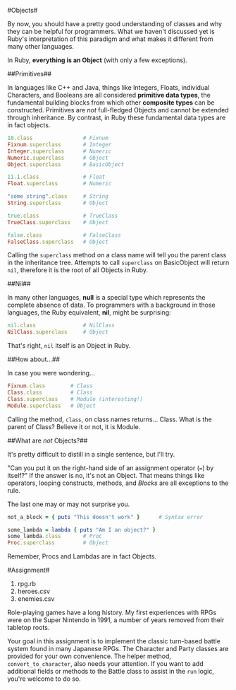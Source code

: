 #Objects#

By now, you should have a pretty good understanding of classes and why they can be helpful for programmers. What we haven't discussed yet is Ruby's interpretation of this paradigm and what makes it different from many other languages.

In Ruby, **everything is an Object** (with only a few exceptions).

##Primitives##

In languages like C++ and Java, things like Integers, Floats, individual Characters, and Booleans are all considered **primitive data types**, the fundamental building blocks from which other **composite types** can be constructed. Primitives are *not* full-fledged Objects and cannot be extended through inheritance. By contrast, in Ruby these fundamental data types are in fact objects.

```ruby
10.class                # Fixnum
Fixnum.superclass       # Integer
Integer.superclass      # Numeric
Numeric.superclass      # Object
Object.superclass       # BasicObject

11.1.class              # Float
Float.superclass        # Numeric

"some string".class     # String
String.superclass       # Object

true.class              # TrueClass
TrueClass.superclass    # Object

false.class             # FalseClass
FalseClass.superclass   # Object
```

Calling the ```superclass``` method on a class name will tell you the parent class in the inheritance tree. Attempts to call ```superclass``` on BasicObject will return ```nil```, therefore it is the root of all Objects in Ruby.

##Nil##

In many other languages, **null** is a special type which represents the complete absence of data. To programmers with a background in those languages, the Ruby equivalent, **nil**, might be surprising:

```ruby
nil.class               # NilClass
NilClass.superclass     # Object
```

That's right, ```nil``` itself is an Object in Ruby.

##How about...##

In case you were wondering...

```ruby
Fixnum.class        # Class
Class.class         # Class
Class.superclass    # Module (interesting!)
Module.superclass   # Object
```

Calling the method, ```class```, on class names returns... Class. What is the parent of Class? Believe it or not, it is Module. 

##What are *not* Objects?##

It's pretty difficult to distill in a single sentence, but I'll try.

"Can you put it on the right-hand side of an assignment operator (```=```) by itself?" If the answer is no, it's not an Object. That means things like operators, looping constructs, methods, and *Blocks* are all exceptions to the rule.

The last one may or may not surprise you.

```ruby
not_a_block = { puts "This doesn't work" }      # Syntax error

some_lambda = lambda { puts "Am I an object?" }
some_lambda.class       # Proc
Proc.superclass         # Object
```

Remember, Procs and Lambdas are in fact Objects.

#Assignment#
1. rpg.rb
2. heroes.csv
3. enemies.csv

Role-playing games have a long history. My first experiences with RPGs were on the Super Nintendo in 1991, a number of years removed from their tabletop roots.

Your goal in this assignment is to implement the classic turn-based battle system found in many Japanese RPGs. The Character and Party classes are provided for your own convenience. The helper method, ```convert_to_character```, also needs your attention. If you want to add additional fields or methods to the Battle class to assist in the ```run``` logic, you're welcome to do so.
